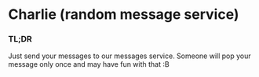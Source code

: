 # Charlie (random message service)
### TL;DR

Just send your messages to our messages service. Someone will pop your message only once and may have fun with that :B

